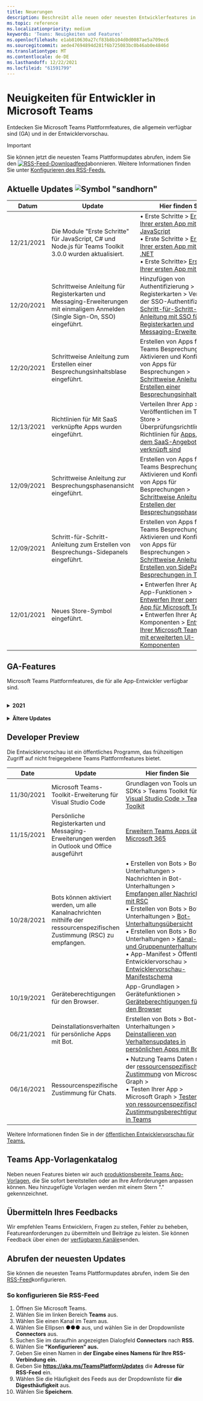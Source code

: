 ```yaml
---
title: Neuerungen
description: Beschreibt alle neuen oder neuesten Entwicklerfeatures in Microsoft Teams
ms.topic: reference
ms.localizationpriority: medium
keywords: 'Teams: Neuigkeiten und Features'
ms.openlocfilehash: e1ab810630a27cf83b8b104d0d0087ae5a709ec6
ms.sourcegitcommit: aede47694894d281f6b725083bc0b46ab0e4846d
ms.translationtype: MT
ms.contentlocale: de-DE
ms.lasthandoff: 12/22/2021
ms.locfileid: "61591799"
---
```

# <a name="whats-new-for-developers-in-microsoft-teams"></a>Neuigkeiten für Entwickler in Microsoft Teams

Entdecken Sie Microsoft Teams Plattformfeatures, die allgemein verfügbar sind (GA) und in der Entwicklervorschau.

> [!IMPORTANT]
> Sie können jetzt die neuesten Teams Plattformupdates abrufen, indem Sie den [ ![ RSS-Feed-Downloadfeed](~/assets/images/RSSfeeds.png)](https://aka.ms/TeamsPlatformUpdates)abonnieren. Weitere Informationen finden Sie unter [Konfigurieren des RSS-Feeds.](#get-latest-updates)

## <a name="latest-updates-bullhorn-icon"></a>Aktuelle Updates ![Symbol "sandhorn"](~/assets/images/bullhorn.png)

| Datum | Update | Hier finden Sie  |
| --- | --- | --- |
| 12/21/2021 | Die Module "Erste Schritte" für JavaScript, C# und Node.js für Teams Toolkit 3.0.0 wurden aktualisiert. | • Erste Schritte > [Erstellen Ihrer ersten App mit JavaScript](sbs-gs-javascript.yml) <br> • Erste Schritte > [Erstellen Ihrer ersten App mit C# oder .NET](sbs-gs-csharp.yml) <br> • Erste Schritte> [Erstellen Ihrer ersten App mit Node.js](sbs-gs-nodejs.yml) |
|12/20/2021| Schrittweise Anleitung für Registerkarten und Messaging-Erweiterungen mit einmaligem Anmelden (Single Sign-On, SSO) eingeführt. | Hinzufügen von Authentifizierung > Registerkarten > Verwenden der SSO-Authentifizierung > [Schritt-für-Schritt-Anleitung mit SSO für Registerkarten und Messaging-Erweiterungen](sbs-tabs-and-messaging-extensions-with-SSO.yml)|
| 12/20/2021| Schrittweise Anleitung zum Erstellen einer Besprechungsinhaltsblase eingeführt. | Erstellen von Apps für Teams Besprechungen > Aktivieren und Konfigurieren von Apps für Besprechungen > [Schrittweise Anleitung zum Erstellen einer Besprechungsinhaltsblase](sbs-meeting-content-bubble.yml) |
|12/13/2021 | Richtlinien für Mit SaaS verknüpfte Apps wurden eingeführt. | Verteilen Ihrer App > Veröffentlichen im Teams Store > Überprüfungsrichtlinien > Richtlinien für [Apps, die mit dem SaaS-Angebot verknüpft sind](concepts/deploy-and-publish/appsource/prepare/teams-store-validation-guidelines.md#apps-linked-to-saas-offer)|
| 12/09/2021| Schrittweise Anleitung zur Besprechungsphasenansicht eingeführt. | Erstellen von Apps für Teams Besprechungen > Aktivieren und Konfigurieren von Apps für Besprechungen > [Schrittweise Anleitung zum Erstellen der Besprechungsphasenansicht](sbs-meetings-stage-view.yml)|
| 12/09/2021| Schritt-für-Schritt-Anleitung zum Erstellen von Besprechungs-Sidepanels eingeführt. | Erstellen von Apps für Teams Besprechungen > Aktivieren und Konfigurieren von Apps für Besprechungen > [Schrittweise Anleitung zum Erstellen von SidePanel-Besprechungen in Teams](sbs-meetings-sidepanel.yml)|
|12/01/2021 | Neues Store-Symbol eingeführt. | • Entwerfen Ihrer App > App-Funktionen > [Entwerfen Ihrer persönlichen App für Microsoft Teams](concepts/design/personal-apps.md)</br> • Entwerfen Ihrer App > UI-Komponenten > [Entwerfen Ihrer Microsoft Teams-App mit erweiterten UI-Komponenten](concepts/design/design-teams-app-advanced-ui-components.md) |

## <a name="ga-features"></a>GA-Features

Microsoft Teams Plattformfeatures, die für alle App-Entwickler verfügbar sind.

<br>

<details>

<summary><b>2021</b></summary>

| **Date** | **Update** | **Hier finden Sie** |
| -------- | --------- | ----------------|
| 12/21/2021 | Die Module "Erste Schritte" für JavaScript, C# und Node.js für Teams Toolkit 3.0.0 wurden aktualisiert. | • Erste Schritte > [Erstellen Ihrer ersten App mit JavaScript](sbs-gs-javascript.yml) <br> • Erste Schritte > [Erstellen Ihrer ersten App mit C# oder .NET](sbs-gs-csharp.yml) <br> • Erste Schritte> [Erstellen Ihrer ersten App mit Node.js](sbs-gs-nodejs.yml) |
|12/20/2021| Schrittweise Anleitung für Registerkarten und Messaging-Erweiterungen mit einmaligem Anmelden (Single Sign-On, SSO) eingeführt. | Hinzufügen von Authentifizierung > Registerkarten > Verwenden der SSO-Authentifizierung > [Schritt-für-Schritt-Anleitung mit SSO für Registerkarten und Messaging-Erweiterungen](sbs-tabs-and-messaging-extensions-with-SSO.yml)|
|12/20/2021| Schrittweise Anleitung zum Erstellen einer Besprechungsinhaltsblase eingeführt. | Erstellen von Apps für Teams Besprechungen > Aktivieren und Konfigurieren von Apps für Besprechungen > [Schrittweise Anleitung zum Erstellen einer Besprechungsinhaltsblase](sbs-meeting-content-bubble.yml) |
|12/09/2021| Schrittweise Anleitung zur Besprechungsphasenansicht eingeführt. | Erstellen von Apps für Teams Besprechungen > Aktivieren und Konfigurieren von Apps für Besprechungen > [Schrittweise Anleitung zum Erstellen der Besprechungsphasenansicht](sbs-meetings-stage-view.yml)|
|12/13/2021 | Richtlinien für Mit SaaS verknüpfte Apps wurden eingeführt. | Verteilen Ihrer App > Veröffentlichen im Teams Store > Überprüfungsrichtlinien > Richtlinien für [Apps, die mit dem SaaS-Angebot verknüpft sind](concepts/deploy-and-publish/appsource/prepare/teams-store-validation-guidelines.md#apps-linked-to-saas-offer)|
|12/09/2021| Schritt-für-Schritt-Anleitung zum Erstellen von Besprechungs-Sidepanels eingeführt. | Erstellen von Apps für Teams Besprechungen > Aktivieren und Konfigurieren von Apps für Besprechungen > [Schrittweise Anleitung zum Erstellen von SidePanel-Besprechungen in Teams](sbs-meetings-sidepanel.yml)|
|12/01/2021 | Neues Store-Symbol eingeführt. | • Entwerfen Ihrer App > App-Funktionen > [Entwerfen Ihrer persönlichen App für Microsoft Teams](concepts/design/personal-apps.md)</br> • Entwerfen Ihrer App > UI-Komponenten > [Entwerfen Ihrer Microsoft Teams-App mit erweiterten UI-Komponenten](concepts/design/design-teams-app-advanced-ui-components.md) |
|11/24/2021| Schrittweise Anleitung zum Generieren von Besprechungstoken eingeführt. | Erstellen von Apps für Teams Besprechungen > Aktivieren und Konfigurieren von Apps für Besprechungen > [Schrittweise Anleitung zum Erstellen von Besprechungstoken in Teams](sbs-meeting-token-generator.yml)|
|11/17/2021| Aktualisierte Microsoft Teams Richtlinien für die Speicherüberprüfung|[Store Validierungsrichtlinien](~/concepts/deploy-and-publish/appsource/prepare/teams-store-validation-guidelines.md)|
|11/17/2021| Statische und dynamische Typaheadsuche für Desktop- und mobile Benutzer.| • Erstellen von Karten und Aufgabenmodulen > Erstellen von Karten > [Typahead-Suche in adaptiven Karten](task-modules-and-cards/cards/dynamic-search.md) </br> • Erstellen von Karten und Aufgabenmodulen > Erstellen von Karten > Overview >  [Type-Ahead-Suche in adaptiven Karten](task-modules-and-cards/what-are-cards.md#type-ahead-search-in-adaptive-cards) </br> • Erstellen von Karten und Aufgabenmodulen > Overview > [Cards and task modules](task-modules-and-cards/cards-and-task-modules.md)|
|11/13/2021| Bots können aktiviert werden, um alle Kanalnachrichten mithilfe der ressourcenspezifischen Zustimmung (RSC) zu empfangen. | • Erstellen von Bots > Bot-Unterhaltungen > Nachrichten in Bot-Unterhaltungen > [Empfangen aller Kanalnachrichten mit RSC](~/bots/how-to/conversations/channel-messages-with-rsc.md) </br> • Erstellen von Bots > Bot-Unterhaltungen > [Bot-Unterhaltungsübersicht](~/bots/how-to/conversations/conversation-basics.md) </br> • Erstellen von Bots > Bot-Unterhaltungen > [Kanal- und Gruppenunterhaltungen](~/bots/how-to/conversations/channel-and-group-conversations.md) |
|10/28/2021| Monetarisieren Sie Ihre Teams-App mit einem transaktionsfähigen SaaS-Angebot.| Verteilen Ihrer App > Veröffentlichen im Teams Store > [Einschließen eines SaaS-Angebots in Ihre Teams-App](~/concepts/deploy-and-publish/appsource/prepare/include-saas-offer.md) |
|10/25/2021| Aktualisiertes Modul "Erste Schritte" für Microsoft Teams Entwicklerdokumentation mit neuer Struktur und Verfahren in einer schrittweisen Anleitung.| Erste Schritte > [Erste Schritte mit Ihrer ersten Teams-App](get-started/get-started-overview.md) |
|10/21/2021| Fügen Sie eine `registerOnFocused` API für Registerkarten oder persönliche Apps hinzu. | Erstellen von Registerkarten > Erstellen persönlicher Registerkarten > [Hinzufügen einer API für `registerOnFocused` Registerkarten oder persönliche Apps](tabs/how-to/create-personal-tab.md#add-registeronfocused-api-for-tabs-or-personal-apps) |
|10/20/2021| Die Besprechungsphase ist jetzt in ga verfügbar. | Erstellen von Apps für Teams Besprechungen > [Aktivieren und Konfigurieren Ihrer Apps für Teams Besprechungen](apps-in-teams-meetings/enable-and-configure-your-app-for-teams-meetings.md) |
|10/20/2021| Besprechungsdetails-API und Echtzeit-Teams Besprechungsereignisse. | Erstellen von Apps für Teams Besprechungen > [Erstellen von Apps für Teams Besprechungen](~/apps-in-teams-meetings/API-references.md#meeting-details-api) |
|10/18/2021| Registerkarten verknüpfen Verbreitung und Phasenansicht. | Erstellen von Registerkarten > [Verknüpfung "Registerkarten" – Verbreitung und Phasenansicht](tabs/tabs-link-unfurling.md) |
|10/08/2021| Neue bewährte Methoden für das Entwerfen adaptiver Karten. | Entwerfen Ihrer App > UI-Komponenten > [Entwerfen adaptiver Karten für Ihre Teams-App](task-modules-and-cards/cards/design-effective-cards.md) |
|10/05/2021| Blenden Sie Teams App aus, bis der Administrator das Ausblenden der App aufheben kann.| Entwerfen Ihrer App > [Ausblenden Teams App bis](concepts/design/enable-app-customization.md#hide-teams-app-until-admin-approves) zur Genehmigung durch den Administrator |
|10/05/2021| Planen Sie Ihre Apps für Teams Mobile. | App-Grundlagen > [Planen reaktionsfähiger Registerkarten für Teams Mobilgeräte](concepts/design/plan-responsive-tabs-for-teams-mobile.md) |
|10/04/2021| Das neue Entwicklerportal für Teams zum Verwalten Ihrer Teams-Apps eingeführt.| Tools und SDK > [Developer Portal für Teams](concepts/build-and-test/teams-developer-portal.md) |
|09/21/2021|Teams unterstützt AAD Objekt-ID und UPN in Benutzererwähnungen für Bots und eingehende Webhooks.| • Erstellen von Karten und Aufgabenmodulen > Erstellen von Karten > [AAD Objekt-ID und UPN in Benutzererwähnung](task-modules-and-cards/what-are-cards.md#support-for-aad-object-id-and-upn-in-user-mention) </br> • Erstellen von Karten und Aufgabenmodulen > Erstellen von Karten > [Karten – Übersicht](task-modules-and-cards/cards/cards-format.md#format-cards-with-markdown) |
|08/16/2021| Unterstützung für die Eingabeüberprüfung für adaptive Karten (v1.3 für alle Funktionen) und universelle Aktionen (v1.4 für vom Bot gesendete Karten). | • Adaptive Karten > Erstellungskarten > [Eingabeüberprüfung](/adaptive-cards/authoring-cards/input-validation)</br> • Erstellen von Karten und Aufgabenmodulen > Erstellen von Karten > Universelle Aktionen für adaptive Karten > [Universelle Aktionen für adaptive Karten v1.4](task-modules-and-cards/cards/universal-actions-for-adaptive-cards/overview.md) |
|08/30/2021| Die Szenenfunktion für den benutzerdefinierten Modus kombiniert Teilnehmer in einer einzelnen virtuellen Szene und platziert ihre Videostreams auf vordefinierten Arbeitsplätzen.| Erstellen von Apps für Teams Besprechungen > [Szenen im benutzerdefinierten Zusammen-Modus](~/apps-in-teams-meetings/teams-together-mode.md) |
|08/25/2021| Schrittweise Anleitung zum Erstellen eines Teams Bots mit einmaligem Anmelden (Single Sign-On, SSO) eingeführt.| Hinzufügen von Authentifizierung > Bots > [Schritt-für-Schritt-Anleitung zum Erstellen Teams Bots mit SSO](sbs-bots-with-sso.yml) |
|08/19/2021| Installationsupdateereignis, das beim Installieren eines Bots in einem Unterhaltungsthread empfangen wurde.| Erstellen von Bots > Bot-Unterhaltungen > [Installationsupdateereignis](bots/how-to/conversations/subscribe-to-conversation-events.md#installation-update-event) |
|08/12/2021|Erstellen sie Registerkarten mit adaptiven Karten.| Erstellen von Registerkarten > [Erstellen von Registerkarten mit adaptiven Karten](tabs/how-to/build-adaptive-card-tabs.md) |
|08/04/2021|Registerkarten haben keine Ränder mehr, die ihre Benutzererfahrung umgeben.| Erstellen von Registerkarten > [Entfernen von Registerkartenrändern](resources/removing-tab-margins.md) |
|07/08/2021|Teams Mobile bietet Unterstützung für Apps in Besprechungen. | Erstellen von Apps für Teams Besprechungen > Erweiterbarkeit der [Besprechungs-App](apps-in-teams-meetings/meeting-app-extensibility.md) |
|06/28/2021|Integrieren sie die Funktion "Personenauswahl". | Integration mit Teams > [Integration der Personenauswahlfunktion](concepts/device-capabilities/people-picker-capability.md) |  
|06/25/2021| Schrittweise Anleitung zum Senden proaktiver Nachrichten eingeführt. | Erstellen von Bots > Bot-Unterhaltungen > Proaktive Nachrichten > [Schrittweise Anleitung zum Senden proaktiver Nachrichten](sbs-send-proactive.yml) |
|06/09/2021| Phasenansicht für Bilder in adaptiven Karten mit `allowExpand` Attribut.| Erstellen von Karten und Aufgabenmodulen > Erstellen von Karten > [Phasenansicht für Bilder in adaptiven Karten](task-modules-and-cards/cards/cards-format.md#stage-view-for-images-in-adaptive-cards) |
|05/31/2021| Registerkarten für Unterhaltungen. | Erstellen von Registerkarten > [Starten und Fortsetzen von Unterhaltungen zu Inhalten in Ihren Registerkarten](~/tabs/how-to/conversational-tabs.md) |
|05/24/2021| Aktualisierte Teams App-Entwurfsrichtlinien mit mobilen Mustern. | Entwerfen Ihrer App > [Entwerfen Ihrer Teams-App](~/concepts/design/design-teams-app-overview.md) |
|05/13/2021| Informationen zu mConnect und Skooler hinzugefügt.| Integration in Teams > Moodle LMS > [Moodle Learning Management System](resources/moodle-overview.md)|
|05/10/2021| App-Manifest v1.10 veröffentlicht. | App-Manifest > [Manifestschema](resources/schema/manifest-schema.md) |
|05/10/2021| Neue App-Anpassungsfunktion. | Entwerfen Ihrer App > [Aktivieren von Organisationen zum Anpassen Ihrer App](concepts/design/enable-app-customization.md) |
|05/07/2021| Deep-Links für Audio- und Videoanrufe im Chat. | Integration in Teams > [Deep-Links](concepts/build-and-test/deep-links.md#deep-linking-to-an-audio-or-audio-video-call) |
|04/30/2021|Neue Anleitung zum Veröffentlichen von Apps im Teams Store. | • Veröffentlichen im Teams Store > [Veröffentlichen Ihrer App im Teams Store](concepts/deploy-and-publish/appsource/publish.md)</br> • Veröffentlichen im Teams Store > [Teams Speicherüberprüfungsrichtlinien](concepts/deploy-and-publish/appsource/prepare/teams-store-validation-guidelines.md) |
|04/29/2021 | Unterstützung für universelle Aktionen für adaptive Karten v1.4. | Erstellen von Karten und Aufgabenmodulen > Erstellen von Karten > Universelle Aktionen für adaptive Karten > [Universelle Aktionen für adaptive Karten](task-modules-and-cards/cards/universal-actions-for-adaptive-cards/overview.md) |
|04/29/2021 | Benutzerspezifische Ansichten. | Erstellen von Karten und Aufgabenmodulen > Erstellen von Karten > universellen Aktionen für adaptive Karten > [benutzerspezifische Ansichten](task-modules-and-cards/cards/universal-actions-for-adaptive-cards/User-Specific-Views.md) |
|04/29/2021 | Sequenzielle Workflows. | Erstellen von Karten und Aufgabenmodulen > Erstellen von Karten > Universelle Aktionen für adaptive Karten > [Sequenzielle Workflows](task-modules-and-cards/cards/universal-actions-for-adaptive-cards/Sequential-Workflows.md) |
|04/29/2021 | Aktuelle Karten. | Erstellen von Karten und Aufgabenmodulen > Erstellen von Karten > Universelle Aktionen für adaptive Karten > [Aktuelle Karten](task-modules-and-cards/cards/universal-actions-for-adaptive-cards/Up-To-Date-Views.md) |
|04/08/2021| App-Anpassungsfeature.| • Entwerfen Ihrer Apps > [– Übersicht über die Teams-App](concepts/design/enable-app-customization.md)</br> • Tools und SDKs > [Developer Portal](concepts/build-and-test/teams-developer-portal.md) </br> • App-Manifest > Öffentliche Entwicklervorschau > [Manifestschema](resources/schema/manifest-schema-dev-preview.md) |
|03/18/2021| Hinweis: Aktualisieren Sie auf Version 4.10 oder höher des Bot Framework SDK, da wir mit dem Veralteten Prozess für und begonnen `TeamsInfo.getMembers` `TeamsInfo.GetMembersAsync` haben. | Erstellen von Bots > [Bot-API-Änderungen für Team-/Chatmitglieder](resources/team-chat-member-api-changes.md) |
|03/05/2021|Standardfunktion für Installationsumfang und -gruppe.| Verteilen Ihrer App > [Standardinstallationsbereich und -gruppenfunktion](concepts/deploy-and-publish/add-default-install-scope.md) |
|03/05/2021|Ordnen Sie persönliche App-Registerkarten neu an. | Erstellen von Registerkarten > [Neuanordnen der Chatregisterkarte in persönlichen Apps](tabs/how-to/create-personal-tab.md#reorder-static-personal-tabs) |
|03/04/2021|Informationsformatierung in adaptiven Karten.| Erstellen von Karten und Aufgabenmodulen > Erstellen von Karten > [Informationsformatierung in adaptiven Karten](task-modules-and-cards/cards/cards-format.md#information-masking-in-adaptive-cards) |
|02/19/2021|Standortfunktionen hinzugefügt. <br/> Informationen zu Standortfunktionen werden in der Übersicht über die Gerätefunktionen, systemeigenen Geräteberechtigungen, Integration von Medienfunktionen und QR- oder Strichcodescanner-Funktionsdateien hinzugefügt.| • App-Grundlagen > Gerätefunktionen > [Übersicht](concepts/device-capabilities/device-capabilities-overview.md) </br> • App-Grundlagen > Gerätefunktionen > [Anfordern von Geräteberechtigungen](concepts/device-capabilities/native-device-permissions.md) </br> • App-Grundlagen > Gerätefunktionen > [Integrieren von Medienfunktionen](concepts/device-capabilities/mobile-camera-image-permissions.md) </br> • App-Grundlagen > Gerätefunktionen > [Integrieren von QR- oder Strichcodescannern](concepts/device-capabilities/qr-barcode-scanner-capability.md) </br> • App-Grundlagen > Gerätefunktionen > [Integrieren von Standortfunktionen](concepts/device-capabilities/location-capability.md) |
|02/18/2021|Qr- oder Strichcodescannerfunktion hinzugefügt. <br/> Informationen zu QR- oder Strichcodescanner-Funktionen werden in der Übersicht über die Gerätefunktionen, systemeigenen Geräteberechtigungen und integrationsbezogenen Medienfunktionen hinzugefügt.| • App-Grundlagen > Gerätefunktionen > [Übersicht](concepts/device-capabilities/device-capabilities-overview.md) </br> • App-Grundlagen > Gerätefunktionen > [Anfordern von Geräteberechtigungen](concepts/device-capabilities/native-device-permissions.md) </br> • App-Grundlagen > Gerätefunktionen > [Integrieren von Medienfunktionen](concepts/device-capabilities/mobile-camera-image-permissions.md) </br> • App-Grundlagen > Gerätefunktionen > [Integrieren von QR- oder Strichcodescannern](concepts/device-capabilities/qr-barcode-scanner-capability.md) |
|02/09/2021|Übersicht über die Gerätefunktionen hinzugefügt. <br/> Mikrofonfunktionsinformationen werden in den systemeigenen Geräteberechtigungen hinzugefügt und integrieren Medienfunktionendateien.|• App-Grundlagen > Gerätefunktionen > [Übersicht](concepts/device-capabilities/device-capabilities-overview.md) </br> App-Grundlagen > • Gerätefunktionen > Anfordern von [Geräteberechtigungen](concepts/device-capabilities/native-device-permissions.md) </br> • App-Grundlagen > Gerätefunktionen > [Integrieren von Medienfunktionen](concepts/device-capabilities/mobile-camera-image-permissions.md)|

<br>

</details>

<br>

<details>
<summary><b>Ältere Updates</b></summary>

<details>
  
<summary><b>2020</b></summary>

| **Date** | **Update** | **Hier finden Sie** |
| -------- | --------- | ------------------ |
|11/30/2020|Integration der Identitätsplattform in Teams Toolkit und Visual Studio Code für Registerkarten.|[Single Sign-On-Authentifizierung mit Teams Toolkit und Visual Studio Code für Registerkarten](toolkit/visual-studio-code-tab-sso.md)|
|11/16/2020|Teams App-Manifest auf Version 1.8 aktualisiert.|[Referenz: Manifestschema für Microsoft Teams](resources/schema/manifest-schema.md)|
|11/10/2020|Teams Bot-Entwurfsrichtlinien.|[Entwurfsrichtlinien für Bots](bots/design/bots.md)|
|09/30/2020|Das Senden und Empfangen von Dateien an Bots auf mobilen Geräten wird jetzt unterstützt.|[Senden und Empfangen von Dateien über Ihren Bot](resources/bot-v3/bots-files.md)|
|09/22/2020|Neue Informationen für die ersten Schritte mit Teams Entwicklung.|[Erstellen Ihrer ersten Teams-App-Übersicht](build-your-first-app/build-first-app-overview.md)|
|09/18/2020|Unterstützung für In-Meeting-Teams-Apps (Release Preview).|[Erstellen von Apps für Teams Besprechungen](apps-in-teams-meetings/create-apps-for-teams-meetings.md) und [Apps in Teams Besprechungen](apps-in-teams-meetings/teams-apps-in-meetings.md)|
|08/19/2020|Importieren sie Teams Nachrichten mit Microsoft Graph.|[Plattform-Nachrichten von Drittanbietern mithilfe von Microsoft Graph in Teams importieren](graph-api/import-messages/import-external-messages-to-teams.md)
|08/12/2020 |Unterstützung adaptiver Karten für eingehende Webhooks, die auf GA verschoben wurden.|[Senden von adaptiven Karten mithilfe eines eingehenden Webhooks](~/webhooks-and-connectors/how-to/connectors-using.md#send-adaptive-cards-using-an-incoming-webhook) |
|08/10/2020|Erste Schritte beim Erstellen Teams Apps mit dem Visual Studio Toolkit.|[Erstellen von Apps mit dem Microsoft Teams Toolkit und Visual Studio Code](toolkit/visual-studio-overview.md) |
|08/06/2020|Unterstützung für die Tabs-SSO-Authentifizierung.|[Entwickeln einer SSO-Microsoft Teams-Registerkarte](tabs/how-to/authentication/auth-aad-sso.md#develop-an-sso-microsoft-teams-tab) |
|07/27/2020 | Graph proaktive Bots und Nachrichten (Öffentliche Vorschau).|[Proaktive Bot-Installation und proaktives Messaging in Teams mit Microsoft Graph](graph-api/proactive-bots-and-messages/graph-proactive-bots-and-messages.md)|
|07/22/2020 |Funktionsupdates für mobile Geräte.|[Anfordern von Geräteberechtigungen für die Registerkarte Microsoft Teams](concepts/device-capabilities/native-device-permissions.md) |
|07/20/2020|Teams App Validation Tool für AppSource-Übermittlungen.|[Teams App-Überprüfungstool](concepts/deploy-and-publish/appsource/prepare/submission-checklist.md)
|07/15/2020|Erstellen Sie einen virtuellen Assistenten für Teams.|[Virtual Assistant für Microsoft Teams](samples/virtual-assistant.md)|
|07/14/2020|Anzeigen einer nativen Dokumentation zu Ladeanzeigen.|[Anzeigen einer systemeigenen Ladeanzeige](tabs/how-to/create-tab-pages/content-page.md#show-a-native-loading-indicator)
|07/01/2020|Erste Schritte beim Erstellen Teams Apps mit dem Visual Studio Code Toolkit.|[Erstellen von Apps mit dem Microsoft Teams Toolkit und Visual Studio Code](toolkit/visual-studio-code-overview.md) |
|07/01/2020|Einmaliges Anmelden für Registerkarten GA für Teams Web- und Desktopclients.|[Single Sign-On (SSO)](tabs/how-to/authentication/auth-aad-sso.md)|
|06/05/2020| Das Manifestschema wurde auf Version 1.7 aktualisiert.| [Referenz: Manifestschema für Microsoft Teams](resources/schema/manifest-schema.md)|
|05/18/2020|Integrieren sie Power Virtual Agents in Teams.|[Integrieren eines Power Virtual Agents Chatbots in Microsoft Teams](bots/how-to/add-power-virtual-agents-bot-to-teams.md)|
|04/01/2020|Integrieren Sie WFM-Systeme in den Schichten-Connector für Teams.|[Microsoft Teams Schichten von WFM-Connectors](samples/shifts-wfm-connectors.md)
|03/24/2020 | Unterstützung für das Abrufen eines einzelnen Elements einer Unterhaltung und zusätzliche Unterstützung für das Abrufen von seitenseitigen Mitgliedern hinzugefügt. | [Teams-Kontext für Ihren Bot erhalten](~/bots/how-to/get-teams-context.md) |

<br>

</details>

<br>

<details>
  
<summary><b>2019</b></summary>

| **Date** | **Update** | **Hier finden Sie** |
| -------- | --------- | ------------------ |
| 12/26/2019 | Der `replyToId` Parameter in Nutzlasten, die an einen Bot gesendet werden, ist nicht mehr verschlüsselt, sodass Sie diesen Wert verwenden können, um Deeplinks zu diesen Nachrichten zu erstellen. Nachrichtennutzlasten enthalten die verschlüsselten Werte im `legacy.replyToId` Parameter.  |
| 11/05/2019 | Einmaliges Anmelden mit dem Teams JavaScript SDK. | [Einmaliges Anmelden](tabs/how-to/authentication/auth-aad-sso.md) |
| 10/31/2019 | Dokumentation zu Unterhaltungsbots und Messaging-Erweiterungen, die aktualisiert wurden, um das 4.6 Bot Framework SDK widerzuspiegeln. Die Dokumentation für das v3 SDK finden Sie im Abschnitt "Ressourcen". | Alle Dokumentationen zu Bot- und Messaging-Erweiterungen. |
| 10/31/2019 | Neue Dokumentationsstruktur und Hauptartikelumgestaltung. Melden Sie alle inaktiven Links oder 404er, indem Sie ein GitHub Problem erstellen. | Alle! |
| 09/13/2019 | Der Anforderungsbot wird von der aktionsbasierten Messaging-Erweiterung installiert. | [Initiieren von Aktionen mit Messaging-Erweiterungen](resources/messaging-extension-v3/create-extensions.md#request-to-install-your-conversational-bot)
| 08/28/2019 | Unterstützung für private Kanäle in Registerkarten und Connectors. | [Kontext für Ihre Registerkarte erhalten](tabs/how-to/access-teams-context.md#retrieve-context-in-private-channels) |
| 06/20/2019 | Geben Sie eine externe Website von einer externen Website in einen Teams Kanal frei. | [Freigeben für Teams](~/share-to-teams.md) |
| 05/25/2019 | Antworten Mit Bot-Nachricht vom Aufgabenmodul. | [Antworten mit Bot-Nachricht vom Aufgabenmodul](resources/messaging-extension-v3/create-extensions.md#respond-with-an-adaptive-card-message-sent-from-a-bot) |
| 05/25/2019 | Bots in Gruppenchats. | [Interagieren mit einem Bot in Einem Gruppenchat oder Kanal](~/concepts/bots/bot-conversations/bots-conv-channel.md) |
| 05/20/2019 | Lokalisierung des App-Manifests. | [App-Lokalisierung](~/publishing/apps-localization.md) |
| 05/20/2019 | Nachrichtenaktionen. | [Nachrichtenaktionen](resources/messaging-extension-v3/create-extensions.md#action-type-message-extensions) |
| 05/20/2019 | Verbreitung von Links (benutzerdefinierte URL-Vorschau). | [Verbreiten von Links](messaging-extensions/how-to/link-unfurling.md)|
| 05/06/2019 | Anwendungszertifizierungsprogramm für Store-Apps. | [Anwendungszertifizierung](~/concepts/deploy-and-publish/appsource/post-publish/overview.md#complete-microsoft-365-certification) |
| 05/06/2019 | App-Vorlagen sind jetzt verfügbar. | [App-Vorlagen](~/samples/app-templates.md) |
| 04/23/2019 | Aktionsbasierte Messaging-Erweiterungen sind jetzt verfügbar. | [Aktionsbasierte Nachrichtenerweiterungen](~/concepts/messaging-extensions/create-extensions.md) |
| 02/18/2019 | Erstellen von Deep-Links zu privatem Chat. | [Deep-Links zu einem Chat](concepts/build-and-test/deep-links.md#deep-linking-to-a-chat) |
| 01/23/2019 | Anzeigen von SKU- und licenceType-Informationen im Registerkartenkontext. | [Registerkartenkontext](~/concepts/tabs/tabs-context.md) |

<br>

</details>

<br>

<details>

<summary><b>2018</b></summary>

| **Date** | **Update** | **Hier finden Sie** |
| -------- | --------- | ------------------ |
| 12.11.2018 | Registerkarten im Gruppenchat sind jetzt in der veröffentlichten Version von Teams verfügbar. Im Rahmen dieser Arbeit wurde der Abschnitt "Registerkarten" aus Gründen der Übersichtlichkeit überarbeitet.| [Konfigurierbare Registerkarten](~/concepts/tabs/tabs-configurable.md) |
| 11/11/2018 | Erste Schritte für Node JS und .NET/C# wurden aktualisiert, um App Studio in Teams zu verwenden, und ein neuer Abschnitt zum Hosten von Node-basierten Teams Apps in Azure wurde hinzugefügt. | [Erste Schritte mit der Microsoft Teams-Plattform mit C#/.NET und App Studio,](~/get-started/get-started-dotnet-app-studio.md) [erste Schritte mit der Microsoft Teams-Plattform mit Node JS und App Studio,](~/get-started/get-started-nodejs-app-studio.md) [Hosten Ihrer Node Teams-App in Azure](~/get-started/get-started-nodejs-in-azure.md)|
| 11/09/2018 | Sie können jetzt Deep-Links zu privaten Chats zwischen Benutzern erstellen. | [Deep-Links zu einem Chat](concepts/build-and-test/deep-links.md#deep-linking-to-a-chat) |
| 08.11.2018 | SharePoint-Framework 1.7 wurde ausgeliefert und enthält ein neues Feature, das Microsoft Teams Registerkarte als SharePoint-Framework-Webpart verwendet. | [Registerkarten in SharePoint](~/concepts/tabs/tabs-in-sharepoint.md) |
| 11/05/2018 | Das **Aufgabenmodulfeature** wurde veröffentlicht. Mit einem Aufgabenmodul können Sie modale Popup-Oberflächen in Ihrer Teams-Anwendung erstellen, sowohl von Bots als auch von Registerkarten. Innerhalb des Popups können Sie Ihren eigenen benutzerdefinierten HTML-/JavaScript-Code ausführen, ein `<iframe>` -basiertes Widget wie ein YouTube- oder Microsoft Stream-Video anzeigen oder eine [adaptive Karte](/adaptive-cards/)anzeigen. | [Aufgabenmodul (Übersicht),](~/concepts/task-modules/task-modules-overview.md) [Aufgabenmodul in Registerkarten,](~/concepts/task-modules/task-modules-tabs.md)  [Aufgabenmodul in Bots](~/concepts/task-modules/task-modules-bots.md) |
| 10/05/2018 | Formatierungsinformationen für Karten wurden auf desktop-, iOS- und Android-Clients für Teams aktualisiert und getestet. | [Karten,](~/concepts/cards/cards.md) [Kartenformatierung](~/concepts/cards/cards-format.md) |
| 09/24/2018 | Die APIs für Anrufe und Onlinebesprechungen für Microsoft Graph wurden in der Betaversion veröffentlicht, und Teams Apps können jetzt mithilfe von Sprache und Video auf vielfältige Weise mit Benutzern interagieren. | [Bots für Anrufe und Onlinebesprechungen,](~/concepts/calls-and-meetings/registering-calling-bot.md) [Echtzeitmedienkonzepte,](~/concepts/calls-and-meetings/real-time-media-concepts.md) [Registrieren eines Aufrufen-Bots,](~/concepts/calls-and-meetings/registering-calling-bot.md) [Debuggen und lokale Tests,](~/concepts/calls-and-meetings/debugging-local-testing-calling-meeting-bots.md) [von der Anwendung gehostete Medien,](~/concepts/calls-and-meetings/requirements-considerations-application-hosted-media-bots.md) [Behandeln eingehender Anrufbenachrichtigungen](~/concepts/calls-and-meetings/call-notifications.md) |
| 09/11/2018 | Registerkartenkonfigurationsseiten sind jetzt wesentlich höher. | [Registerkartendesign](tabs/design/tabs.md) |
| 08/15/2018 | Adaptive Karten werden jetzt in Teams unterstützt.|[Adaptive Kartenaktionen in Teams](task-modules-and-cards/cards/cards-reference.md#adaptive-card) |
| 08/10/2018 | Clientunterstützung für DevTools.| [DevTools für den Microsoft Teams-Desktopclient](~/resources/dev-preview/developer-preview-tools.md)|
| 08/08/2018 | Messaging-Erweiterungen unterstützen jetzt mehrere Befehle. | [composeExtensions.commands](~/resources/schema/manifest-schema.md#composeextensionscommands)|
| 08/07/2018 | Die Inlinekonfiguration wird jetzt in Connectors unterstützt. Die Connectors-Dokumentation wurde ebenfalls überarbeitet und aus Gründen der Übersichtlichkeit erweitert.| [Connectors](~/concepts/connectors/connectors.md)|
| 08/06/2018 | Ihr Bot kann jetzt Dateien senden und empfangen. | [Senden und Empfangen von Dateien über Ihren Bot](~/bots/how-to/bots-filesv4.md)|
| 07/23/2018 | Informationen zur App-Neuzertifizierung wurden dem Abschnitt "Veröffentlichen" hinzugefügt. |[Manifestberechtigungen](resources/schema/manifest-schema.md#permissions)|
| 07/16/2018 | Der Registerkartenkonfigurationsseite wurde mehr Speicherplatz zugewiesen. | [Die Registerkartenkonfigurationsseite ist wesentlich höher](tabs/design/tabs.md)|
| 07/12/2018 | Informationen zum Gastzugriff. | [Gastzugriff in Microsoft Teams](/microsoftteams/guest-access#guest-access-overview)|
| 06/07/2018 | Informationen zum Microsoft Teams Mandanten-App-Katalog wurden hinzugefügt. | [Veröffentlichen Ihrer Microsoft Teams-App](~/publishing/apps-publish.md)|
| 05/29/2018 | Adaptive Karten werden in Teams unterstützt. | [Adaptive Kartenaktionen in Teams](task-modules-and-cards/cards/cards-reference.md) |
| 04/17/2018 | replyToID wurde der Nutzlast für die `Invoke` Aktionen und `MessageBack` Kartenaktionen hinzugefügt. Dies ist besonders hilfreich, wenn Sie die Nachricht aktualisieren müssen, aus der die Kartenaktion stammt. | [Kartenaktionen](~/concepts/cards/cards-actions.md)|
| 04/12/2018 | Dieses Thema wurde hinzugefügt, um Änderungen an der Teams Programmierschnittstelle und diesem Dokumentationssatz nachzuverfolgen. | [Neuerungen](~/whats-new.md)|
| 04/10/2018 | Authentifizierungs-URLs wurden geändert, um die Mandanten-ID im Pfad konsistent zu verwenden. | [Authentifizierungsfluss für Registerkarten](~/concepts/authentication/auth-flow-tab.md), [AAD Tab-Authentifizierung](~/concepts/authentication/auth-tab-AAD.md)|
| 04/06/2018 | Entwurfsrichtlinien für die Verwendung des Befehlsfelds hinzugefügt. |[Befehlsfeld](~/resources/design/framework/command-box.md)|
| 04/02/2018 | Verwenden von Bots zum Senden von Benachrichtigungen für Ihre App. |[Reine Benachrichtigungsbots](~/concepts/bots/bots-notification-only.md)|
| 03/27/2018 | Erweiterte Dokumentation für proaktives Messaging. |[Beginn einer Unterhaltung](./concepts/bots/bot-conversations/bots-conv-proactive.md)|
| 03/15/2018 | Umgestaltete Dokumentation für Karten. |[Karten,](~/concepts/cards/cards.md) [Kartenaktionen,](~/concepts/cards/cards-actions.md) [Kartenformatierung,](~/concepts/cards/cards-format.md) [Kartenreferenz](~/concepts/cards/cards-reference.md)|
| 03/03/2018 | Dokumentation für Teams App Studio hinzugefügt. |[Schnelles Entwickeln](~/get-started/get-started-app-studio.md)von Apps mit Teams App Studio [mithilfe der Steuerelementbibliothek in App Studio](~/get-started/app-studio-component-library.md)|
| 02/27/2018 | Beispielcode zum Veranschaulichen der AsTeamsChannelAccounts()-Methode hinzugefügt. |[Kontext für Ihren Bot erhalten](~/concepts/bots/bots-context.md)|
| 02/05/2018 | Themen für die ersten Schritte mit C# hinzugefügt. |[Erste Schritte mit der Microsoft Teams-Plattform mit C#/.NET](./get-started/get-started-dotnet-app-studio.md)|

<br>

</details>
</details>

## <a name="developer-preview"></a>Developer Preview

Die Entwicklervorschau ist ein öffentliches Programm, das frühzeitigen Zugriff auf nicht freigegebene Teams Plattformfeatures bietet.  

| **Date** | **Update** | **Hier finden Sie** |
| -------- | --------- | ------------------ |
| 11/30/2021 | Microsoft Teams-Toolkit-Erweiterung für Visual Studio Code | Grundlagen von Tools und SDKs > Teams Toolkit für [Visual Studio Code > Teams Toolkit](toolkit/teams-toolkit-fundamentals.md) |
|11/15/2021| Persönliche Registerkarten und Messaging-Erweiterungen werden in Outlook und Office ausgeführt | [Erweitern Teams Apps über Microsoft 365](~/m365-apps/overview.md) |
|10/28/2021|Bots können aktiviert werden, um alle Kanalnachrichten mithilfe der ressourcenspezifischen Zustimmung (RSC) zu empfangen.| • Erstellen von Bots > Bot-Unterhaltungen > Nachrichten in Bot-Unterhaltungen > [Empfangen aller Nachrichten mit RSC](~/bots/how-to/conversations/channel-messages-with-rsc.md) </br> • Erstellen von Bots > Bot-Unterhaltungen > [Bot-Unterhaltungsübersicht](~/bots/how-to/conversations/conversation-basics.md) </br> • Erstellen von Bots > Bot-Unterhaltungen > [Kanal- und Gruppenunterhaltungen](~/bots/how-to/conversations/channel-and-group-conversations.md) </br> • App-Manifest > Öffentliche Entwicklervorschau > [Entwicklervorschau-Manifestschema](~/resources/schema/manifest-schema-dev-preview.md) |
|10/19/2021|Geräteberechtigungen für den Browser.| App-Grundlagen > Gerätefunktionen > [Geräteberechtigungen für den Browser](concepts/device-capabilities/browser-device-permissions.md) |
|06/21/2021|Deinstallationsverhalten für persönliche Apps mit Bot.| Erstellen von Bots > Bot-Unterhaltungen > [Deinstallieren von Verhaltensupdates in persönlichen Apps mit Bots](bots/how-to/conversations/subscribe-to-conversation-events.md#uninstall-behavior-for-personal-app-with-bot)|
|06/16/2021| Ressourcenspezifische Zustimmung für Chats.| • Nutzung Teams Daten mit der [ressourcenspezifischen Zustimmung](graph-api/rsc/resource-specific-consent.md) von Microsoft Graph > </br> • Testen Ihrer App > Microsoft Graph > [Testen von ressourcenspezifischen Zustimmungsberechtigungen in Teams](graph-api/rsc/test-resource-specific-consent.md)|

Weitere Informationen finden Sie in der [öffentlichen Entwicklervorschau für Teams.](~/resources/dev-preview/developer-preview-intro.md)

## <a name="teams-app-template-catalog"></a>Teams App-Vorlagenkatalog

Neben neuen Features bieten wir auch [produktionsbereite Teams App-Vorlagen,](samples/app-templates.md) die Sie sofort bereitstellen oder an Ihre Anforderungen anpassen können. Neu hinzugefügte Vorlagen werden mit einem Stern "." gekennzeichnet.

## <a name="submit-your-feedback"></a>Übermitteln Ihres Feedbacks

Wir empfehlen Teams Entwicklern, Fragen zu stellen, Fehler zu beheben, Featureanforderungen zu übermitteln und Beiträge zu leisten. Sie können Feedback über einen der [verfügbaren Kanäle](feedback.md)senden.

## <a name="get-latest-updates"></a>Abrufen der neuesten Updates

Sie können die neuesten Teams Plattformupdates abrufen, indem Sie den [RSS-Feed](https://aka.ms/TeamsPlatformUpdates)konfigurieren.

### <a name="to-configure-rss-feed"></a>So konfigurieren Sie RSS-Feed

1. Öffnen Sie Microsoft Teams.
1. Wählen Sie im linken Bereich **Teams** aus.
1. Wählen Sie einen Kanal im Team aus.
1. Wählen Sie Ellipsen &#x25CF;&#x25CF;&#x25CF; aus, und wählen Sie in der Dropdownliste **Connectors** aus.
1. Suchen Sie im daraufhin angezeigten Dialogfeld **Connectors** nach **RSS.**
1. Wählen Sie **"Konfigurieren" aus.**
1. Geben Sie einen Namen in **der Eingabe eines Namens für Ihre RSS-Verbindung ein.**
1. Geben Sie **<https://aka.ms/TeamsPlatformUpdates>** die **Adresse für RSS-Feed** ein.
1. Wählen Sie die Häufigkeit des Feeds aus der Dropdownliste für **die Digesthäufigkeit** aus.
1. Wählen Sie **Speichern**.
